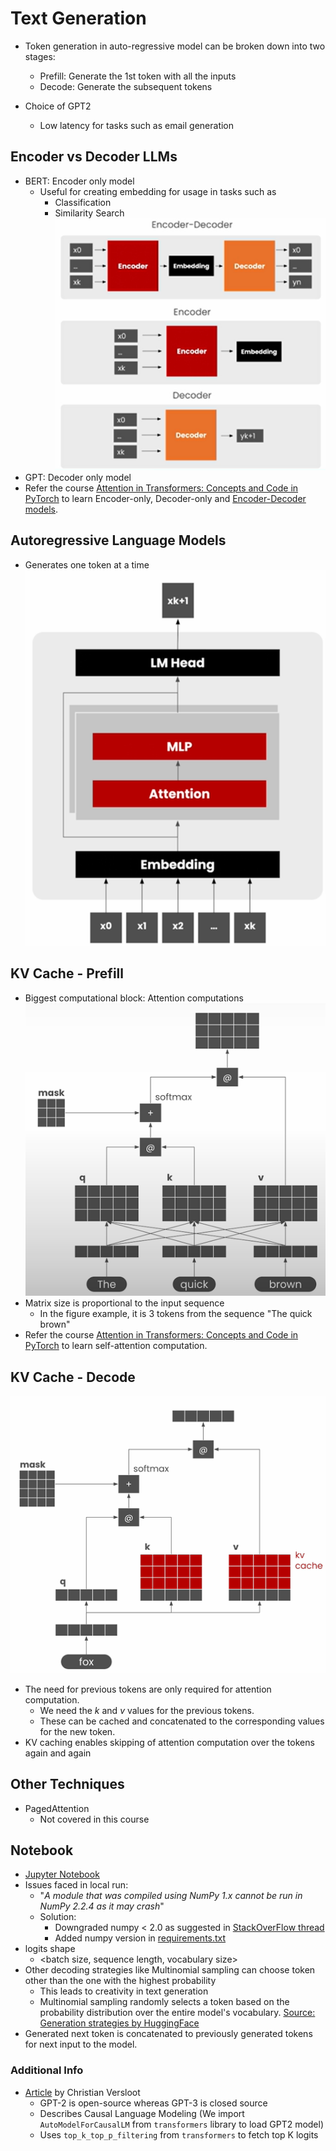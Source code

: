 # Text Generation

- Token generation in auto-regressive model can be broken down into two stages:
  - Prefill: Generate the 1st token with all the inputs
  - Decode: Generate the subsequent tokens

- Choice of GPT2
  - Low latency for tasks such as email generation

## Encoder vs Decoder LLMs

- BERT: Encoder only model
  - Useful for creating embedding for usage in tasks such as
    - Classification
    - Similarity Search
  ![Encoder-Decoder](../images/1_0.png)
- GPT: Decoder only model
- Refer the course [Attention in Transformers: Concepts and Code in PyTorch](https://github.com/kaushikacharya/Attention_in_Transformers_Concepts_and_Code/blob/main/notes/Lesson_4.md) to learn Encoder-only, Decoder-only and [Encoder-Decoder models](https://github.com/kaushikacharya/Attention_in_Transformers_Concepts_and_Code/blob/main/notes/Lesson_7.md).

## Autoregressive Language Models

- Generates one token at a time
![Autoregressive Language Models](../images/1_1.png)

## KV Cache - Prefill

- Biggest computational block: Attention computations
![Attention Computation](../images/1_2.png)
- Matrix size is proportional to the input sequence
  - In the figure example, it is 3 tokens from the sequence "The quick brown"
- Refer the course [Attention in Transformers: Concepts and Code in PyTorch](https://github.com/kaushikacharya/Attention_in_Transformers_Concepts_and_Code/blob/main/notes/Lesson_2.md) to learn self-attention computation.

## KV Cache - Decode

![KV Caching](../images/1_3.png)

- The need for previous tokens are only required for attention computation.
  - We need the $k$ and $v$ values for the previous tokens.
  - These can be cached and concatenated to the corresponding values for the new token.
- KV caching enables skipping of attention computation over the tokens again and again

## Other Techniques

- PagedAttention
  - Not covered in this course

## Notebook

- [Jupyter Notebook](../code/Lesson_1-Text_Generation.ipynb)
- Issues faced in local run:
  - "*A module that was compiled using NumPy 1.x cannot be run in NumPy 2.2.4 as it may crash*"
  - Solution:
    - Downgraded numpy < 2.0 as suggested in [StackOverFlow thread](https://stackoverflow.com/questions/78636947/a-module-that-was-compiled-using-numpy-1-x-cannot-be-run-in-numpy-2-0-0-as-it-ma)
    - Added numpy version in [requirements.txt](../code/requirements.txt)
- logits shape
  - <batch size, sequence length, vocabulary size>
- Other decoding strategies like Multinomial sampling can choose token other than the one with the highest probability
  - This leads to creativity in text generation
  - Multinomial sampling randomly selects a token based on the probability distribution over the entire model's vocabulary. [Source: Generation strategies by HuggingFace](https://huggingface.co/docs/transformers/main/en/generation_strategies#multinomial-sampling)
- Generated next token is concatenated to previously generated tokens for next input to the model.

### Additional Info

- [Article](https://github.com/christianversloot/machine-learning-articles/blob/main/easy-causal-language-modeling-with-machine-learning-and-huggingface-transformers.md) by Christian Versloot
  - GPT-2 is open-source whereas GPT-3 is closed source
  - Describes Causal Language Modeling (We import `AutoModelForCausalLM` from `transformers` library to load GPT2 model)
  - Uses `top_k_top_p_filtering` from `transformers` to fetch top K logits
